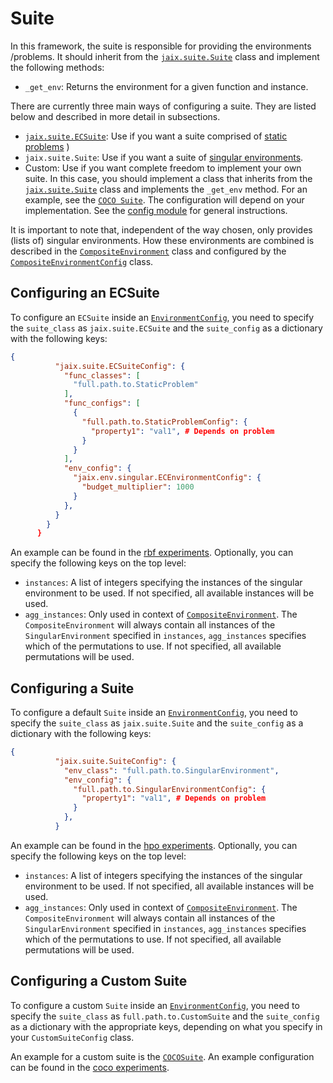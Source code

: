 # Suite

In this framework, the suite is responsible for providing the environments /problems. It should inherit from the [`jaix.suite.Suite`](jaix/suite.py) class and implement the following methods:
 * `_get_env`: Returns the environment for a given function and instance.

There are currently three main ways of configuring a suite. They are listed below and described in more detail in subsections.
* [`jaix.suite.ECSuite`](jaix/suite/ec_suite.py): Use if you want a suite comprised of [static problems](jaix/env/utils/problem/static_problem.py)
)
* `jaix.suite.Suite`: Use if you want a suite of [singular environments](jaix/env/singular/README.md).
* Custom: Use if you want complete freedom to implement your own suite. In this case, you should implement a class that inherits from the [`jaix.suite.Suite`](jaix/suite.py) class and implements the `_get_env` method. For an example, see the [`COCO Suite`](jaix/suite/coco_suite.py). The configuration will depend on your implementation. See the [config module](https://github.com/TAI-src/ttex/tree/main/ttex/config) for general instructions.

It is important to note that, independent of the way chosen, only provides (lists of) singular environments. How these environments are combined is described in the [`CompositeEnvironment`](jaix/env/composite/README.md) class and configured by the [`CompositeEnvironmentConfig`](jaix/env/composite/README.md) class.

## Configuring an ECSuite

To configure an `ECSuite` inside an [`EnvironmentConfig`](/experiments/config.md#environment-config), you need to specify the `suite_class` as `jaix.suite.ECSuite` and the `suite_config` as a dictionary with the following keys:
```json
{
          "jaix.suite.ECSuiteConfig": {
            "func_classes": [
              "full.path.to.StaticProblem"
            ],
            "func_configs": [
              {
                "full.path.to.StaticProblemConfig": {
                  "property1": "val1", # Depends on problem
                }
              }
            ],
            "env_config": {
              "jaix.env.singular.ECEnvironmentConfig": {
                "budget_multiplier": 1000
              }
            },
          }
        }
      }
```

An example can be found in the [rbf experiments](/experiments/rbf/brachy.json).
Optionally, you can specify the following keys on the top level:
* `instances`: A list of integers specifying the instances of the singular environment to be used. If not specified, all available instances will be used.
* `agg_instances`: Only used in context of [`CompositeEnvironment`](/jaix/env/composite/README.md). The `CompositeEnvironment` will always contain all instances of the `SingularEnvironment` specified in `instances`, `agg_instances` specifies which of the permutations to use. If not specified, all available permutations will be used.


## Configuring a Suite

To configure a default `Suite` inside an [`EnvironmentConfig`](/experiments/config.md#environment-config), you need to specify the `suite_class` as `jaix.suite.Suite` and the `suite_config` as a dictionary with the following keys:
```json
{
          "jaix.suite.SuiteConfig": {
            "env_class": "full.path.to.SingularEnvironment",
            "env_config": {
              "full.path.to.SingularEnvironmentConfig": {
                "property1": "val1", # Depends on problem
              }
            },
          }
```
An example can be found in the [hpo experiments](/experiments/hpo/binary.json).
Optionally, you can specify the following keys on the top level:
* `instances`: A list of integers specifying the instances of the singular environment to be used. If not specified, all available instances will be used.
* `agg_instances`: Only used in context of [`CompositeEnvironment`](/jaix/env/composite/README.md). The `CompositeEnvironment` will always contain all instances of the `SingularEnvironment` specified in `instances`, `agg_instances` specifies which of the permutations to use. If not specified, all available permutations will be used.

## Configuring a Custom Suite

To configure a custom `Suite` inside an [`EnvironmentConfig`](/experiments/config.md#environment-config), you need to specify the `suite_class` as `full.path.to.CustomSuite` and the `suite_config` as a dictionary with the appropriate keys, depending on what you specify in your `CustomSuiteConfig` class.


An example for a custom suite is the [`COCOSuite`](jaix/suite/coco/coco_suite.py). An example configuration can be found in the [coco experiments](/experiments/coco/single_default.json).

